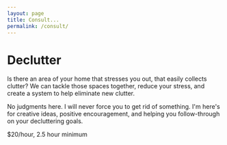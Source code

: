 ```yaml
---
layout: page
title: Consult...
permalink: /consult/
---
```


# Declutter #

Is there an area of your home that stresses you out, that easily collects clutter? We can tackle those spaces together, reduce your stress, and create a system to help eliminate new clutter.

No judgments here. I will never force you to get rid of something. I'm here's for creative ideas, positive encouragement, and helping you follow-through on your decluttering goals.

$20/hour, 2.5 hour minimum
